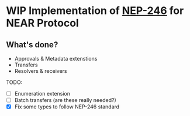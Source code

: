 # WIP Implementation of [NEP-246](https://github.com/near/NEPs/issues/246) for NEAR Protocol

## What's done?

* Approvals & Metadata extenstions
* Transfers
* Resolvers & receivers

TODO:

* [ ] Enumeration extension
* [ ] Batch transfers (are these really needed?)
* [X] Fix some types to follow NEP-246 standard
